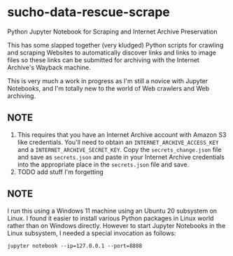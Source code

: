 # sucho-data-rescue-scrape
Python Jupyter Notebook for Scraping and Internet Archive Preservation

This has some slapped together (very kludged) Python scripts for crawling and scraping Websites to automatically discover links
and links to image files so these links can be submitted for archiving with the Internet Archive's Wayback machine.

This is very much a work in progress as I'm still a novice with Jupyter Notebooks, and I'm totally new to the world of Web crawlers
and Web archiving.

## NOTE
  1) This requires that you have an Internet Archive account with Amazon S3 like credentials. You'll need to obtain an `INTERNET_ARCHIVE_ACCESS_KEY` and a `INTERNET_ARCHIVE_SECRET_KEY`. Copy the `secrets_change.json` file and save as `secrets.json` and paste in your Internet Archive credentials into the appropriate place in the `secrets.json` file and save.
  2) TODO add stuff I'm forgetting


## NOTE
I run this using a Windows 11 machine using an Ubuntu 20 subsystem on Linux. 
I found it easier to install various Python packages in Linux world rather than on Windows directly. 
However to start Jupyter Notebooks in the Linux subsystem, I needed a special invocation as follows:
```
jupyter notebook --ip=127.0.0.1 --port=8888
